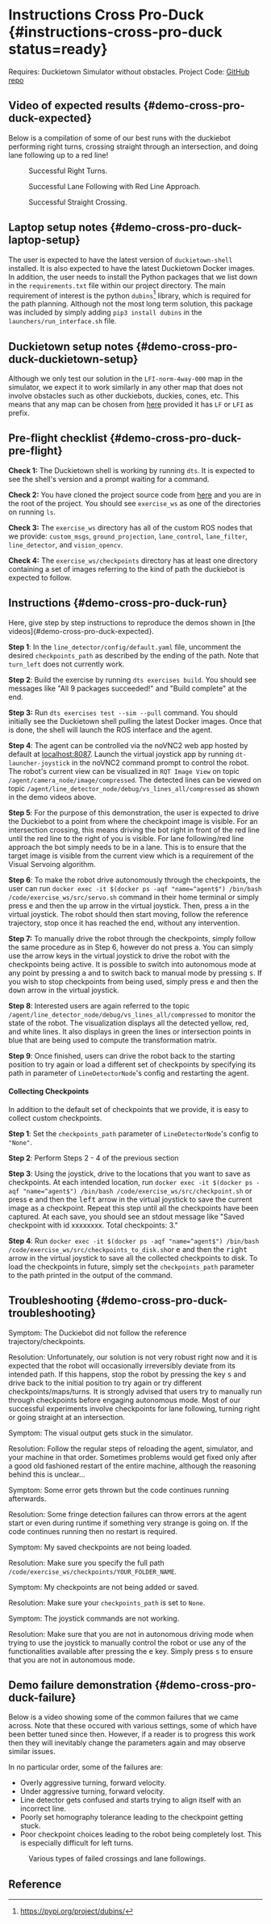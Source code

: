# Instructions Cross Pro-Duck {#instructions-cross-pro-duck status=ready}

<div class='requirements' markdown="1">

<!-- Requires: Duckiebot in configuration `DB18` or `DB19` -->

Requires: Duckietown Simulator without obstacles. Project Code: [GitHub repo](https://github.com/himarora/dt-visual-servoing/tree/visual-servoing-cv-checkpoints/visual-servoing)

<!-- Requires: Camera calibration completed -->

</div>

## Video of expected results {#demo-cross-pro-duck-expected}

Below is a compilation of some of our best runs with the duckiebot performing right turns, crossing straight through an intersection, and doing lane following up to a red line! 

<figure id="cross-right_turn_inst">
    <figcaption> Successful Right Turns.</figcaption>
    <dtvideo src="vimeo:495935292"/>
</figure>
<figure id="cross-lane_follow_inst">
    <figcaption> Successful Lane Following with Red Line Approach.</figcaption>
    <dtvideo src="vimeo:495954271"/>
</figure>

<figure id="cross-straight_turn_inst">
    <figcaption> Successful Straight Crossing.</figcaption>
    <dtvideo src="vimeo:495954451"/>
</figure>


## Laptop setup notes {#demo-cross-pro-duck-laptop-setup}
The user is expected to have the latest version of `duckietown-shell` installed. It is also expected to have the latest Duckietown Docker images. In addition, the user needs to install the Python packages that we list down in the `requirements.txt` file within our project directory. The main requirement of interest is the python `dubins`[^dubins_python] library, which is required for the path planning. Although not the most long term solution, this package was included by simply adding `pip3 install dubins` in the `launchers/run_interface.sh` file.


## Duckietown setup notes {#demo-cross-pro-duck-duckietown-setup}
Although we only test our solution in the `LFI-norm-4way-000` map in the simulator, we expect it to work similarly in any other map that does not involve obstacles such as other duckiebots, duckies, cones, etc. This means that any map can be chosen from [here](https://github.com/duckietown/challenge-aido_LF/tree/daffy-aido5/sampling/sampled) provided it has `LF` or `LFI` as prefix. 

<!-- ## Duckiebot setup notes {#demo-groupname-duckiebot-setup}

Write here any special setup for the Duckiebot, if needed.

Do not repeat instructions here that are already included in the [Duckiebot operation manual](+opmanual_duckiebot#opmanual_duckiebot). -->

## Pre-flight checklist {#demo-cross-pro-duck-pre-flight}

**Check 1:** The Duckietown shell is working by running `dts`. It is expected to see the shell's version and a prompt waiting for a command.

**Check 2:** You have cloned the project source code from [here](https://github.com/himarora/dt-visual-servoing/tree/visual-servoing-cv-checkpoints/visual-servoing) and you are in the root of the project. You should see `exercise_ws` as one of the directories on running `ls`.

**Check 3:** The `exercise_ws` directory has all of the custom ROS nodes that we provide: `custom_msgs`, `ground_projection`, `lane_control`, `lane_filter`, `line_detector`, and `vision_opencv`.

**Check 4:** The `exercise_ws/checkpoints` directory has at least one directory containing a set of images referring to the kind of path the duckiebot is expected to follow.

## Instructions {#demo-cross-pro-duck-run}

Here, give step by step instructions to reproduce the demos shown in [the videos]{#demo-cross-pro-duck-expected}.

**Step 1**: In the `line_detector/config/default.yaml` file, uncomment the desired `checkpoints_path` as described by the ending of the path. Note that `turn_left` does not currently work.

**Step 2**: Build the exercise by running `dts exercises build`. You should see messages like "All 9 packages succeeded!" and "Build complete" at the end.

**Step 3:** Run `dts exercises test --sim --pull` command. You should initially see the Duckietown shell pulling the latest Docker images. Once that is done, the shell will launch the ROS interface and the agent. 

**Step 4**: The agent can be controlled via the noVNC2 web app hosted by default at [localhost:8087](localhost:8087). Launch the virtual joystick app by running `dt-launcher-joystick` in the noVNC2 command prompt to control the robot. The robot's current view can be visualized in `RQT Image View` on topic `/agent/camera_node/image/compressed`. The detected lines can be viewed on topic `/agent/line_detector_node/debug/vs_lines_all/compressed` as shown in the demo videos above.

**Step 5**: For the purpose of this demonstration, the user is expected to drive the Duckiebot to a point from where the checkpoint image is visible. For an intersection crossing, this means driving the bot right in front of the red line until the red line to the right of you is visible. For lane following/red line approach the bot simply needs to be in a lane. This is to ensure that the target image is visible from the current view which is a requirement of the Visual Servoing algorithm.

**Step 6**: To make the robot drive autonomously through the checkpoints, the user can run `docker exec -it $(docker ps -aqf "name=^agent$") /bin/bash /code/exercise_ws/src/servo.sh` command in their home terminal or simply press <kbd>e</kbd> and then the <kbd>up</kbd> arrow in the virtual joystick. Then, press <kbd>a</kbd> in the virtual joystick. The robot should then start moving, follow the reference trajectory, stop once it has reached the end, without any intervention.

**Step 7:** To manually drive the robot through the checkpoints, simply follow the same procedure as in Step 6, however do not press <kbd>a</kbd>. You can simply use the arrow keys in the virtual joystick to drive the robot with the checkpoints being active. It is possible to switch into autonomous mode at any point by pressing <kbd>a</kbd> and to switch back to manual mode by pressing <kbd>s</kbd>. If you wish to stop checkpoints from being used, simply press <kbd>e</kbd> and then the <kbd>down</kbd> arrow in the virtual joystick.

**Step 8**: Interested users are again referred to the topic `/agent/line_detector_node/debug/vs_lines_all/compressed` to monitor the state of the robot. The visualization displays all the detected yellow, red, and white lines. It also displays in green the lines or intersection points in blue that are being used to compute the transformation matrix.

**Step 9**: Once finished, users can drive the robot back to the starting position to try again or load a different set of checkpoints by specifying its path in  parameter of `LineDetectorNode`'s config and restarting the agent.

#### Collecting Checkpoints
In addition to the default set of checkpoints that we provide, it is easy to collect custom checkpoints. 

**Step 1**: Set the `checkpoints_path` parameter of `LineDetectorNode`'s config to `"None"`.

**Step 2**: Perform Steps 2 - 4 of the previous section

**Step 3**: Using the joystick, drive to the locations that you want to save as checkpoints. At each intended location, run `docker exec -it $(docker ps -aqf "name=^agent$") /bin/bash /code/exercise_ws/src/checkpoint.sh` or press <kbd>e</kbd> and then the <kbd>left</kbd> arrow in the virtual joystick to save the current image as a checkpoint. Repeat this step until all the checkpoints have been captured. At each save, you should see an stdout message like "Saved checkpoint with id xxxxxxxx. Total checkpoints: 3."

**Step 4**: Run `docker exec -it $(docker ps -aqf "name=^agent$") /bin/bash /code/exercise_ws/src/checkpoints_to_disk.sh`or <kbd>e</kbd> and then the <kbd>right</kbd> arrow in the virtual joystick to save all the collected checkpoints to disk. To load the checkpoints in future, simply set the `checkpoints_path` parameter to the path printed in the output of the command.

<!-- Make sure you are specifying where to write each line of code that needs to be executed, and what should the expected outcome be. If there are typical pitfalls / errors you experienced, point to the next section for troubleshooting. -->

## Troubleshooting {#demo-cross-pro-duck-troubleshooting}

Symptom: The Duckiebot did not follow the reference trajectory/checkpoints.

Resolution: Unfortunately, our solution is not very robust right now and it is expected that the robot will occasionally irreversibly deviate from its intended path. If this happens, stop the robot by pressing the key <kbd>s</kbd> and drive back to the initial position to try again or try different checkpoints/maps/turns. It is strongly advised that users try to manually run through checkpoints before engaging autonomous mode. Most of our successful experiments involve checkpoints for lane following, turning right or going straight at an intersection.

Symptom: The visual output gets stuck in the simulator.

Resolution: Follow the regular steps of reloading the agent, simulator, and your machine in that order. Sometimes problems would get fixed only after a good old fashioned restart of the entire machine, although the reasoning behind this is unclear...

Symptom: Some error gets thrown but the code continues running afterwards.

Resolution: Some fringe detection failures can throw errors at the agent start or even during runtime if something very strange is going on. If the code continues running then no restart is required.

Symptom: My saved checkpoints are not being loaded.

Resolution: Make sure you specify the full path `/code/exercise_ws/checkpoints/YOUR_FOLDER_NAME`.

Symptom: My checkpoints are not being added or saved.

Resolution: Make sure your `checkpoints_path` is set to `None`. 

Symptom: The joystick commands are not working.

Resolution: Make sure that you are not in autonomous driving mode when trying to use the joystick to manually control the robot or use any of the functionalities available after pressing the <kbd>e</kbd> key. Simply press <kbd>s</kbd> to ensure that you are not in autonomous mode.

## Demo failure demonstration {#demo-cross-pro-duck-failure}
Below is a video showing some of the common failures that we came across. Note that these occured with various settings, some of which have been better tuned since then. However, if a reader is to progress this work then they will inevitably change the parameters again and may observe similar issues. 

In no particular order, some of the failures are:

* Overly aggressive turning, forward velocity.
* Under aggressive turning, forward velocity.
* Line detector gets confused and starts trying to align itself with an incorrect line.
* Poorly set homography tolerance leading to the checkpoint getting stuck.
* Poor checkpoint choices leading to the robot being completely lost. This is especially difficult for left turns.

<figure id="cross-failues">
    <figcaption> Various types of failed crossings and lane followings.</figcaption>
    <dtvideo src="vimeo:495966350"/>
</figure>


## Reference

[^dubins_python]: https://pypi.org/project/dubins/
